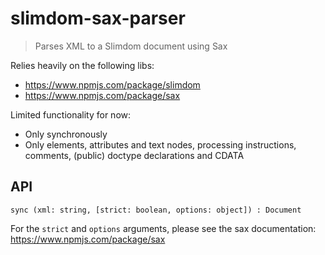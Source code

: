 # slimdom-sax-parser

> Parses XML to a Slimdom document using Sax

Relies heavily on the following libs:

- https://www.npmjs.com/package/slimdom
- https://www.npmjs.com/package/sax

Limited functionality for now:

- Only synchronously
- Only elements, attributes and text nodes, processing instructions, comments, (public) doctype declarations and CDATA

## API

```
sync (xml: string, [strict: boolean, options: object]) : Document
```

For the `strict` and `options` arguments, please see the sax documentation: https://www.npmjs.com/package/sax
